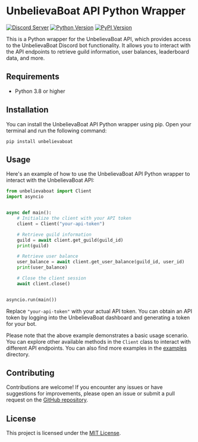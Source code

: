 # UnbelievaBoat API Python Wrapper

[![Discord Server](https://img.shields.io/discord/746360067632136222?label=discord&style=for-the-badge&logo=discord&color=5865F2&logoColor=white)](https://discord.gg/yoggies)
[![Python Version](https://img.shields.io/badge/python-3.8+-blue.svg?style=for-the-badge&logo=python&logoColor=white)](https://www.python.org/downloads/release/python-380/)
[![PyPI Version](https://img.shields.io/pypi/v/unbelievaboat.svg?style=for-the-badge&logo=pypi&logoColor=white)](https://pypi.org/project/unbelievaboat/)


This is a Python wrapper for the UnbelievaBoat API, which provides access to the UnbelievaBoat Discord bot functionality. It allows you to interact with the API endpoints to retrieve guild information, user balances, leaderboard data, and more.

## Requirements

- Python 3.8 or higher

## Installation

You can install the UnbelievaBoat API Python wrapper using pip. Open your terminal and run the following command:

```shell
pip install unbelievaboat
```

## Usage

Here's an example of how to use the UnbelievaBoat API Python wrapper to interact with the UnbelievaBoat API:

```python
from unbelievaboat import Client
import asyncio


async def main():
    # Initialize the client with your API token
    client = Client("your-api-token")

    # Retrieve guild information
    guild = await client.get_guild(guild_id)
    print(guild)

    # Retrieve user balance
    user_balance = await client.get_user_balance(guild_id, user_id)
    print(user_balance)

    # Close the client session
    await client.close()


asyncio.run(main())
```

Replace `"your-api-token"` with your actual API token. You can obtain an API token by logging into the UnbelievaBoat dashboard and generating a token for your bot.

Please note that the above example demonstrates a basic usage scenario. You can explore other available methods in the `Client` class to interact with different API endpoints. You can also find more examples in the [examples](https://github.com/yoggys/unbelievaboat/tree/main/examples) directory.

## Contributing

Contributions are welcome! If you encounter any issues or have suggestions for improvements, please open an issue or submit a pull request on the [GitHub repository](https://github.com/yoggys/unbelievaboat).

## License

This project is licensed under the [MIT License](https://opensource.org/licenses/MIT).
